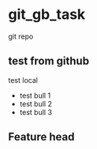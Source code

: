 # git_gb_task
git repo

## test from github

test local

* test bull 1
* test bull 2
* test bull 3

## Feature head